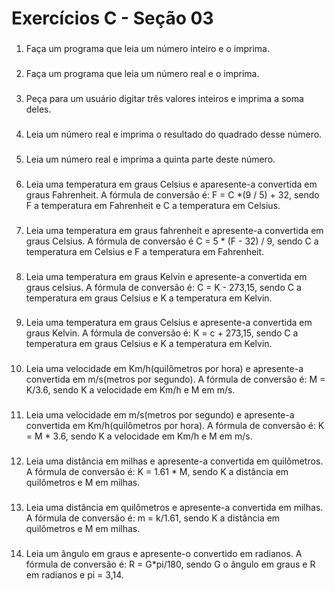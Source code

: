 # Exercícios C - Seção 03

###
1. Faça um programa que leia um número inteiro e o imprima.
###
2. Faça um programa que leia um número real e o imprima.
###
3. Peça para um usuário digitar três valores inteiros e imprima a soma deles.
###
4. Leia um número real e imprima o resultado do quadrado desse número.
###
5. Leia um número real e imprima a quinta parte deste número.
###
6. Leia uma temperatura em graus Celsius e aparesente-a convertida em graus Fahrenheit.
A fórmula de conversão é: F = C *(9 / 5) + 32, sendo F a temperatura em Fahrenheit e C a temperatura em Celsius.
###
7. Leia uma temperatura em graus fahrenheit e apresente-a convertida em graus Celsius. A fórmula de conversão é C = 5 * (F - 32) / 9, sendo C a temperatura em Celsius e F a temperatura em Fahrenheit.
###
8. Leia uma temperatura em graus Kelvin e apresente-a convertida em graus celsius. A fórmula de conversão é: C = K - 273,15, sendo C a temperatura em graus Celsius e K a temperatura em Kelvin.
###
9. Leia uma temperatura em graus Celsius e apresente-a convertida em graus Kelvin. A fórmula de conversão é: K = c + 273,15, sendo C a temperatura em graus Celsius e K a temperatura em Kelvin.
###
10. Leia uma velocidade em Km/h(quilômetros por hora) e apresente-a convertida em m/s(metros por segundo). A fórmula de conversão é: M = K/3.6, sendo K a velocidade em Km/h e M em m/s.
###
11. Leia uma velocidade em m/s(metros por segundo) e apresente-a convertida em Km/h(quilômetros por hora). A fórmula de conversão é: K = M * 3.6, sendo K a velocidade em Km/h e M em m/s.
###
12. Leia uma distância em milhas e apresente-a convertida em quilômetros. A fórmula de conversão é: K = 1.61 * M, sendo K a distância em quilômetros e M em milhas.
###
13. Leia uma distância em quilômetros e apresente-a convertida em milhas. A fórmula de conversão é: m = k/1.61, sendo K a distância em quilômetros e M em milhas.
###
14. Leia um ângulo em graus e apresente-o convertido em radianos. A fórmula de conversão é: R = G*pi/180, sendo G o ângulo em graus e R em radianos e pi = 3,14.